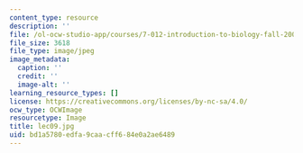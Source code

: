 ```yaml
---
content_type: resource
description: ''
file: /ol-ocw-studio-app/courses/7-012-introduction-to-biology-fall-2004/bd1a5780edfa9caacff684e0a2ae6489_lec09.jpg
file_size: 3618
file_type: image/jpeg
image_metadata:
  caption: ''
  credit: ''
  image-alt: ''
learning_resource_types: []
license: https://creativecommons.org/licenses/by-nc-sa/4.0/
ocw_type: OCWImage
resourcetype: Image
title: lec09.jpg
uid: bd1a5780-edfa-9caa-cff6-84e0a2ae6489
---
```

